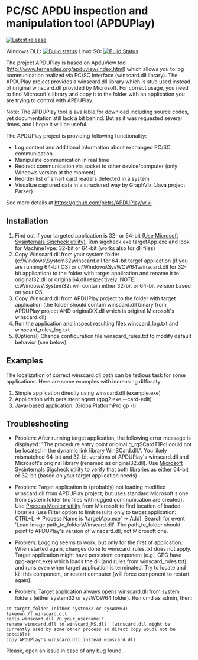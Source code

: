 PC/SC APDU inspection and manipulation tool (APDUPlay)
========

[![Latest release](https://img.shields.io/github/release/crocs-muni/apduplay.svg)](https://github.com/crocs-muni/apduplay/releases/latest)

Windows DLL: [![Build status](https://ci.appveyor.com/api/projects/status/ktwde29drhtw7jml?svg=true)](https://ci.appveyor.com/project/crocs-muni/apduplay)
Linux SO: [![Build Status](https://travis-ci.org/crocs-muni/apduplay.svg?branch=master)](https://travis-ci.org/crocs-muni/apduplay)


The project APDUPlay is based on ApduView tool (http://www.fernandes.org/apduview/index.html) which allows you to log communication realized via PC/SC interface (winscard.dll library). The APDUPlay project provides a winscard.dll library which is stub used instead of original winscard.dll provided by Microsoft. For correct usage, you need to find  Microsoft's library and copy it to the folder with an application you are trying to control with APDUPlay. 

Note: The APDUPlay tool is available for download including source codes, yet documentation still lack a bit behind. But as it was requested several times, and I hope it will be useful.

The APDUPlay project is providing following functionality: 
  * Log content and additional information about exchanged PC/SC communication
  * Manipulate communication in real time
  * Redirect communication via socket to other device/computer (only Windows version at the moment)
  * Reorder list of smart card readers detected in a system
  * Visualize captured data in a structured way by GraphViz (Java project Parser)

See more details at https://github.com/petrs/APDUPlay/wiki.

##  Installation  
1. Find out if your targeted application is 32- or 64-bit [(Use Microsoft Sysinternals Sigcheck utility)](https://docs.microsoft.com/en-us/sysinternals/downloads/sigcheck). Run sigcheck.exe targetApp.exe and look for  MachineType: 32-bit or 64-bit (works also for dll files) 
1. Copy Winscard.dll from your system folder (c:\Windows\System32\winscard.dll for 64-bit target application (if you are running 64-bit OS) or c:\Windows\SysWOW64\winscard.dll for 32-bit application) to the folder with target application and rename it to original32.dll or original64.dll respectively. NOTE: c:\Windows\System32\ will contain either 32-bit or 64-bit version based on your OS.
2. Copy Winscard.dll from APDUPlay project to the folder with target application (the folder should contain winscard.dll binary from APDUPlay project AND originalXX.dll which is original Microsoft's winscard.dll)
3. Run the application and inspect resulting files winscard_log.txt and winscard_rules_log.txt
4. (Optional) Change configuration file winscard_rules.txt to modify default behavior (see below)

## Examples

The localization of correct winscard.dll path can be tedious task for some applications. Here are some examples with increasing difficulty:
  1. Simple application directly using winscard.dll (example.exe)
  2. Application with persistent agent (gpg2.exe --card-edit)
  3. Java-based application: (GlobalPlatformPro gp -l)


## Troubleshooting

  * Problem: After running target application, the following error message is displayed: "The procedure entry point original.g_rgSCardT1Pci could not be located in the dynamic link library WinSCard.dll.". You likely mismatched 64-bit and 32-bit versions of APDUPlay's winscard.dll and Microsoft's original library (renamed as original32.dll). Use [Microsoft Sysinternals Sigcheck utility](https://docs.microsoft.com/en-us/sysinternals/downloads/sigcheck) to verify that both libraries as either 64-bit or 32-bit (based on your target application needs).
  
  * Problem: Target application is (probably) not loading modified winscard.dll from APDUPlay project, but uses standard Microsoft's one from system folder (no files with logged communication are created). Use [Process Monitor utility]( https://docs.microsoft.com/en-us/sysinternals/downloads/procmon) from Microsoft to find location of loaded libraries (use Filter option to limit results only to target application: CTRL+L -> Process Name is 'targetApp.exe' -> Add). Search for event 'Load Image path_to_folder\Winscard.dll'. The path_to_folder should point to APDUPlay's version of winscard.dll, not Microsoft one.

  * Problem: Logging seems to work, but only for the first of application. When started again, changes done to winscard_rules.txt does not apply. Target application might have persistent component (e.g., GPG have gpg-agent.exe) which loads the dll (and rules from winscard_rules.txt) and runs even when target application is terminated. Try to locate and kill this component, or restart computer (will force component to restart again).

  * Problem: Target application always opens winscard.dll from system folders (either system32 or sysWOW64 folder). 
Run cmd as admin, then:
```
cd target_folder (either system32 or sysWOW64)
takeown /f winscard.dll
cacls winscard.dll /G your_username:F
rename winscard.dll to winscard_MS.dll  (winscard.dll might be currently used by some other process so direct copy woudl not be possible)
copy APDUPlay's winscard.dll instead winscard.dll
```

Please, open an issue in case of any bug found. 


